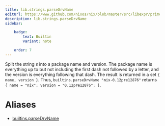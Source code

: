 ```yaml
---
title: lib.strings.parseDrvName
editUrl: https://www.github.com/nixos/nix/blob/master/src/libexpr/primops.cc
description: lib.strings.parseDrvName
sidebar:

    badge:
        text: Builtin
        variant: note

    order: 7
---
```


Split the string *s* into a package name and version. The package
name is everything up to but not including the first dash not followed
by a letter, and the version is everything following that dash. The
result is returned in a set `{ name, version }`. Thus,
`builtins.parseDrvName "nix-0.12pre12876"` returns `{ name =
"nix"; version = "0.12pre12876"; }`.


# Aliases

- [builtins.parseDrvName](/nix-doc-comments/reference/builtins/builtins-parseDrvName)


